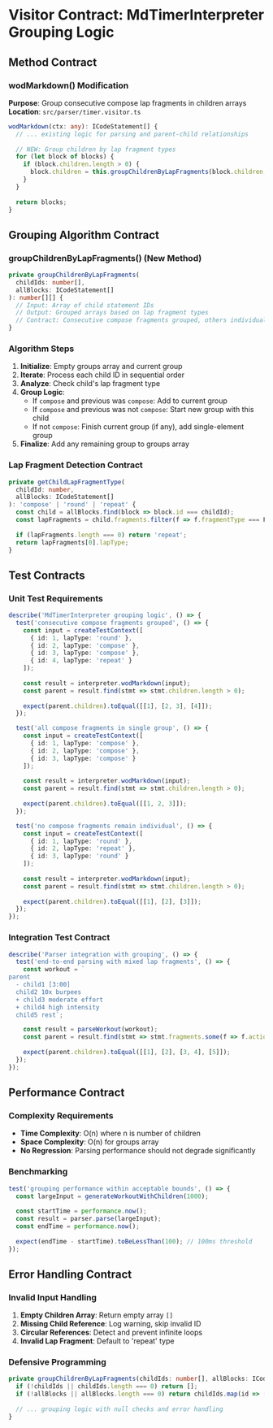 # Visitor Contract: MdTimerInterpreter Grouping Logic

## Method Contract

### wodMarkdown() Modification
**Purpose**: Group consecutive compose lap fragments in children arrays
**Location**: `src/parser/timer.visitor.ts`

```typescript
wodMarkdown(ctx: any): ICodeStatement[] {
  // ... existing logic for parsing and parent-child relationships
  
  // NEW: Group children by lap fragment types
  for (let block of blocks) {
    if (block.children.length > 0) {
      block.children = this.groupChildrenByLapFragments(block.children, blocks);
    }
  }
  
  return blocks;
}
```

## Grouping Algorithm Contract

### groupChildrenByLapFragments() (New Method)
```typescript
private groupChildrenByLapFragments(
  childIds: number[], 
  allBlocks: ICodeStatement[]
): number[][] {
  // Input: Array of child statement IDs
  // Output: Grouped arrays based on lap fragment types
  // Contract: Consecutive compose fragments grouped, others individual
}
```

### Algorithm Steps
1. **Initialize**: Empty groups array and current group
2. **Iterate**: Process each child ID in sequential order
3. **Analyze**: Check child's lap fragment type
4. **Group Logic**:
   - If `compose` and previous was `compose`: Add to current group
   - If `compose` and previous was not `compose`: Start new group with this child
   - If not `compose`: Finish current group (if any), add single-element group
5. **Finalize**: Add any remaining group to groups array

### Lap Fragment Detection Contract
```typescript
private getChildLapFragmentType(
  childId: number, 
  allBlocks: ICodeStatement[]
): 'compose' | 'round' | 'repeat' {
  const child = allBlocks.find(block => block.id === childId);
  const lapFragments = child.fragments.filter(f => f.fragmentType === FragmentType.Lap);
  
  if (lapFragments.length === 0) return 'repeat';
  return lapFragments[0].lapType;
}
```

## Test Contracts

### Unit Test Requirements
```typescript
describe('MdTimerInterpreter grouping logic', () => {
  test('consecutive compose fragments grouped', () => {
    const input = createTestContext([
      { id: 1, lapType: 'round' },
      { id: 2, lapType: 'compose' },
      { id: 3, lapType: 'compose' },
      { id: 4, lapType: 'repeat' }
    ]);
    
    const result = interpreter.wodMarkdown(input);
    const parent = result.find(stmt => stmt.children.length > 0);
    
    expect(parent.children).toEqual([[1], [2, 3], [4]]);
  });

  test('all compose fragments in single group', () => {
    const input = createTestContext([
      { id: 1, lapType: 'compose' },
      { id: 2, lapType: 'compose' },
      { id: 3, lapType: 'compose' }
    ]);
    
    const result = interpreter.wodMarkdown(input);
    const parent = result.find(stmt => stmt.children.length > 0);
    
    expect(parent.children).toEqual([[1, 2, 3]]);
  });

  test('no compose fragments remain individual', () => {
    const input = createTestContext([
      { id: 1, lapType: 'round' },
      { id: 2, lapType: 'repeat' },
      { id: 3, lapType: 'round' }
    ]);
    
    const result = interpreter.wodMarkdown(input);
    const parent = result.find(stmt => stmt.children.length > 0);
    
    expect(parent.children).toEqual([[1], [2], [3]]);
  });
});
```

### Integration Test Contract
```typescript
describe('Parser integration with grouping', () => {
  test('end-to-end parsing with mixed lap fragments', () => {
    const workout = `
parent
  - child1 [3:00]
  child2 10x burpees
  + child3 moderate effort  
  + child4 high intensity
  child5 rest`;

    const result = parseWorkout(workout);
    const parent = result.find(stmt => stmt.fragments.some(f => f.action === 'parent'));
    
    expect(parent.children).toEqual([[1], [2], [3, 4], [5]]);
  });
});
```

## Performance Contract

### Complexity Requirements
- **Time Complexity**: O(n) where n is number of children
- **Space Complexity**: O(n) for groups array
- **No Regression**: Parsing performance should not degrade significantly

### Benchmarking
```typescript
test('grouping performance within acceptable bounds', () => {
  const largeInput = generateWorkoutWithChildren(1000);
  
  const startTime = performance.now();
  const result = parser.parse(largeInput);
  const endTime = performance.now();
  
  expect(endTime - startTime).toBeLessThan(100); // 100ms threshold
});
```

## Error Handling Contract

### Invalid Input Handling
1. **Empty Children Array**: Return empty array `[]`
2. **Missing Child Reference**: Log warning, skip invalid ID
3. **Circular References**: Detect and prevent infinite loops
4. **Invalid Lap Fragment**: Default to 'repeat' type

### Defensive Programming
```typescript
private groupChildrenByLapFragments(childIds: number[], allBlocks: ICodeStatement[]): number[][] {
  if (!childIds || childIds.length === 0) return [];
  if (!allBlocks || allBlocks.length === 0) return childIds.map(id => [id]);
  
  // ... grouping logic with null checks and error handling
}
```